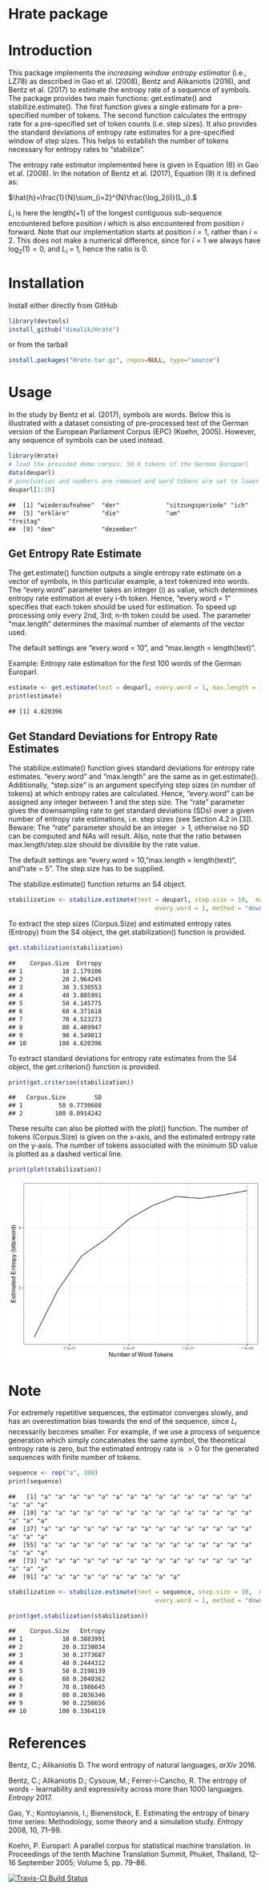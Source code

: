 
# Hrate package

# Introduction

This package implements the *increasing window entropy estimator* (i.e.,
LZ78) as described in Gao et al. (2008), Bentz and Alikaniotis (2016),
and Bentz et al. (2017) to estimate the entropy rate of a sequence of
symbols. The package provides two main functions: get.estimate() and
stabilize.estimate(). The first function gives a single estimate for a
pre-specified number of tokens. The second function calculates the
entropy rate for a pre-specified set of token counts (i.e. step sizes).
It also provides the standard deviations of entropy rate estimates for a
pre-specified window of step sizes. This helps to establish the number
of tokens necessary for entropy rates to “stabilize”.

The entropy rate estimator implemented here is given in Equation (6) in
Gao et al. (2008). In the notation of Bentz et al. (2017), Equation (9)
it is defined as:

$\hat{h}=\frac{1}{N}\sum_{i=2}^{N}\frac{\log_2(i)}{L_i}.$

$L_i$ is here the length(+1) of the longest contiguous sub-sequence
encountered before position $i$ which is also encountered from position
$i$ forward. Note that our implementation starts at position $i=1$,
rather than $i=2$. This does not make a numerical difference, since for
$i=1$ we always have $\log_2(1) = 0$, and $L_i$ = 1, hence the ratio is
$0$.

# Installation

Install either directly from GitHub

``` r
library(devtools)
install_github("dimalik/Hrate")
```

or from the tarball

``` r
install.packages("Hrate.tar.gz", repos=NULL, type="source")
```

# Usage

In the study by Bentz et al. (2017), symbols are words. Below this is
illustrated with a dataset consisting of pre-processed text of the
German version of the European Parliament Corpus (EPC) (Koehn, 2005).
However, any sequence of symbols can be used instead.

``` r
library(Hrate)
# load the provided demo corpus: 50 K tokens of the German Europarl 
data(deuparl)
# punctuation and numbers are removed and word tokens are set to lower case
deuparl[1:10]
```

    ##  [1] "wiederaufnahme"  "der"             "sitzungsperiode" "ich"            
    ##  [5] "erkläre"         "die"             "am"              "freitag"        
    ##  [9] "dem"             "dezember"

## Get Entropy Rate Estimate

The get.estimate() function outputs a single entropy rate estimate on a
vector of symbols, in this particular example, a text tokenized into
words. The “every.word” parameter takes an integer (i) as value, which
determines entropy rate estimation at every i-th token. Hence,
“every.word = 1” specifies that each token should be used for
estimation. To speed up processing only every 2nd, 3rd, n-th token could
be used. The parameter “max.length” determines the maximal number of
elements of the vector used.

The default settings are “every.word = 10”, and “max.length =
length(text)”.

Example: Entropy rate estimation for the first 100 words of the German
Europarl.

``` r
estimate <- get.estimate(text = deuparl, every.word = 1, max.length = 100)
print(estimate)
```

    ## [1] 4.620396

## Get Standard Deviations for Entropy Rate Estimates

The stabilize.estimate() function gives standard deviations for entropy
rate estimates. “every.word” and “max.length” are the same as in
get.estimate(). Additionally, “step.size” is an argument specifying step
sizes (in number of tokens) at which entropy rates are calculated.
Hence, “every.word” can be assigned any integer between 1 and the step
size. The “rate” parameter gives the downsampling rate to get standard
deviations (SDs) over a given number of entropy rate estimations,
i.e. step sizes (see Section 4.2 in \[3\]). Beware: The “rate” parameter
should be an integer $>1$, otherwise no SD can be computed and NAs will
result. Also, note that the ratio between max.length/step.size should be
divisible by the rate value.

The default settings are “every.word = 10,”max.length = length(text)“,
and”rate = 5”. The step.size has to be supplied.

The stabilize.estimate() function returns an S4 object.

``` r
stabilization <- stabilize.estimate(text = deuparl, step.size = 10,  max.length = 100, 
                                         every.word = 1, method = "downsample", rate = 5)
```

To extract the step sizes (Corpus.Size) and estimated entropy rates
(Entropy) from the S4 object, the get.stabilization() function is
provided.

``` r
get.stabilization(stabilization)
```

    ##    Corpus.Size  Entropy
    ## 1           10 2.179106
    ## 2           20 2.964245
    ## 3           30 3.530553
    ## 4           40 3.805991
    ## 5           50 4.145775
    ## 6           60 4.371618
    ## 7           70 4.523273
    ## 8           80 4.489947
    ## 9           90 4.549013
    ## 10         100 4.620396

To extract standard deviations for entropy rate estimates from the S4
object, the get.criterion() function is provided.

``` r
print(get.criterion(stabilization))
```

    ##   Corpus.Size        SD
    ## 1          50 0.7730608
    ## 2         100 0.0914242

These results can also be plotted with the plot() function. The number
of tokens (Corpus.Size) is given on the x-axis, and the estimated
entropy rate on the y-axis. The number of tokens associated with the
minimum SD value is plotted as a dashed vertical line.

``` r
print(plot(stabilization))
```

![](README_files/figure-gfm/unnamed-chunk-7-1.png)<!-- -->

# Note

For extremely repetitive sequences, the estimator converges slowly, and
has an overestimation bias towards the end of the sequence, since $L_i$
necessarily becomes smaller. For example, if we use a process of
sequence generation which simply concatenates the same symbol, the
theoretical entropy rate is zero, but the estimated entropy rate is
$> 0$ for the generated sequences with finite number of tokens.

``` r
sequence <- rep("a", 100)
print(sequence)
```

    ##   [1] "a" "a" "a" "a" "a" "a" "a" "a" "a" "a" "a" "a" "a" "a" "a" "a" "a" "a"
    ##  [19] "a" "a" "a" "a" "a" "a" "a" "a" "a" "a" "a" "a" "a" "a" "a" "a" "a" "a"
    ##  [37] "a" "a" "a" "a" "a" "a" "a" "a" "a" "a" "a" "a" "a" "a" "a" "a" "a" "a"
    ##  [55] "a" "a" "a" "a" "a" "a" "a" "a" "a" "a" "a" "a" "a" "a" "a" "a" "a" "a"
    ##  [73] "a" "a" "a" "a" "a" "a" "a" "a" "a" "a" "a" "a" "a" "a" "a" "a" "a" "a"
    ##  [91] "a" "a" "a" "a" "a" "a" "a" "a" "a" "a"

``` r
stabilization <- stabilize.estimate(text = sequence, step.size = 10,  max.length = 100, 
                                         every.word = 1, method = "downsample", rate = 5)
```

``` r
print(get.stabilization(stabilization))
```

    ##    Corpus.Size   Entropy
    ## 1           10 0.3883991
    ## 2           20 0.3238034
    ## 3           30 0.2773687
    ## 4           40 0.2444312
    ## 5           50 0.2198139
    ## 6           60 0.2040362
    ## 7           70 0.1986645
    ## 8           80 0.2036346
    ## 9           90 0.2256656
    ## 10         100 0.3364119

# References

Bentz, C.; Alikaniotis D. The word entropy of natural languages, *arXiv*
2016.

Bentz, C.; Alikaniotis D.; Cysouw, M.; Ferrer-i-Cancho, R. The entropy
of words - learnability and expressivity across more than 1000
languages. *Entropy* 2017.

Gao, Y.; Kontoyiannis, I.; Bienenstock, E. Estimating the entropy of
binary time series: Methodology, some theory and a simulation study.
*Entropy* 2008, 10, 71–99.

Koehn, P. Europarl: A parallel corpus for statistical machine
translation. In Proceedings of the tenth Machine Translation Summit,
Phuket, Thailand, 12-16 September 2005; Volume 5, pp. 79–86.

[![Travis-CI Build
Status](https://travis-ci.org/dimalik/Hrate.svg?branch=master)](https://travis-ci.org/dimalik/Hrate)
